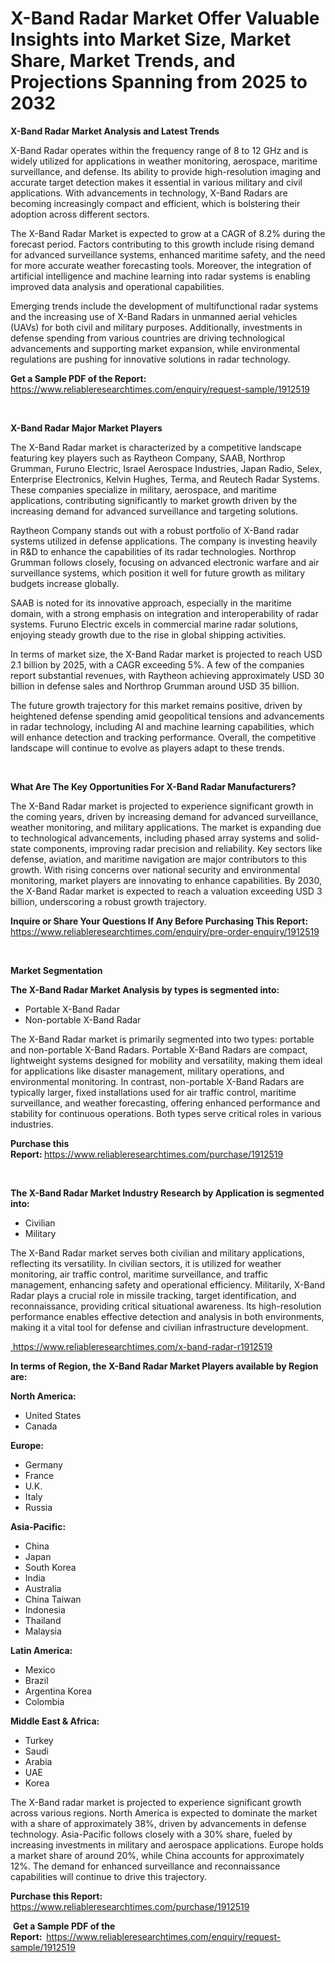 <p><h1>X-Band Radar Market Offer Valuable Insights into Market Size, Market Share, Market Trends, and Projections Spanning from 2025 to 2032</h1></p><p><strong>X-Band Radar Market Analysis and Latest Trends</strong></p>
<p><p>X-Band Radar operates within the frequency range of 8 to 12 GHz and is widely utilized for applications in weather monitoring, aerospace, maritime surveillance, and defense. Its ability to provide high-resolution imaging and accurate target detection makes it essential in various military and civil applications. With advancements in technology, X-Band Radars are becoming increasingly compact and efficient, which is bolstering their adoption across different sectors.</p><p>The X-Band Radar Market is expected to grow at a CAGR of 8.2% during the forecast period. Factors contributing to this growth include rising demand for advanced surveillance systems, enhanced maritime safety, and the need for more accurate weather forecasting tools. Moreover, the integration of artificial intelligence and machine learning into radar systems is enabling improved data analysis and operational capabilities. </p><p>Emerging trends include the development of multifunctional radar systems and the increasing use of X-Band Radars in unmanned aerial vehicles (UAVs) for both civil and military purposes. Additionally, investments in defense spending from various countries are driving technological advancements and supporting market expansion, while environmental regulations are pushing for innovative solutions in radar technology.</p></p>
<p><strong>Get a Sample PDF of the Report:&nbsp;</strong> <a href="https://www.reliableresearchtimes.com/enquiry/request-sample/1912519?utm_campaign=3004&utm_medium=2&utm_source=Github&utm_content=ia&utm_term=12042025&utm_id=x-band-radar">https://www.reliableresearchtimes.com/enquiry/request-sample/1912519</a></p>
<p>&nbsp;</p>
<p><strong>X-Band Radar Major Market Players</strong></p>
<p><p>The X-Band Radar market is characterized by a competitive landscape featuring key players such as Raytheon Company, SAAB, Northrop Grumman, Furuno Electric, Israel Aerospace Industries, Japan Radio, Selex, Enterprise Electronics, Kelvin Hughes, Terma, and Reutech Radar Systems. These companies specialize in military, aerospace, and maritime applications, contributing significantly to market growth driven by the increasing demand for advanced surveillance and targeting solutions.</p><p>Raytheon Company stands out with a robust portfolio of X-Band radar systems utilized in defense applications. The company is investing heavily in R&D to enhance the capabilities of its radar technologies. Northrop Grumman follows closely, focusing on advanced electronic warfare and air surveillance systems, which position it well for future growth as military budgets increase globally.</p><p>SAAB is noted for its innovative approach, especially in the maritime domain, with a strong emphasis on integration and interoperability of radar systems. Furuno Electric excels in commercial marine radar solutions, enjoying steady growth due to the rise in global shipping activities.</p><p>In terms of market size, the X-Band Radar market is projected to reach USD 2.1 billion by 2025, with a CAGR exceeding 5%. A few of the companies report substantial revenues, with Raytheon achieving approximately USD 30 billion in defense sales and Northrop Grumman around USD 35 billion. </p><p>The future growth trajectory for this market remains positive, driven by heightened defense spending amid geopolitical tensions and advancements in radar technology, including AI and machine learning capabilities, which will enhance detection and tracking performance. Overall, the competitive landscape will continue to evolve as players adapt to these trends.</p></p>
<p>&nbsp;</p>
<p><strong>What Are The Key Opportunities For X-Band Radar Manufacturers?</strong></p>
<p><p>The X-Band Radar market is projected to experience significant growth in the coming years, driven by increasing demand for advanced surveillance, weather monitoring, and military applications. The market is expanding due to technological advancements, including phased array systems and solid-state components, improving radar precision and reliability. Key sectors like defense, aviation, and maritime navigation are major contributors to this growth. With rising concerns over national security and environmental monitoring, market players are innovating to enhance capabilities. By 2030, the X-Band Radar market is expected to reach a valuation exceeding USD 3 billion, underscoring a robust growth trajectory.</p></p>
<p><strong>Inquire or Share Your Questions If Any Before Purchasing This Report:</strong> <a href="https://www.reliableresearchtimes.com/enquiry/pre-order-enquiry/1912519?utm_campaign=3004&utm_medium=2&utm_source=Github&utm_content=ia&utm_term=12042025&utm_id=x-band-radar">https://www.reliableresearchtimes.com/enquiry/pre-order-enquiry/1912519</a></p>
<p>&nbsp;</p>
<p><strong>Market Segmentation</strong></p>
<p><strong>The X-Band Radar Market Analysis by types is segmented into:</strong></p>
<p><ul><li>Portable X-Band Radar</li><li>Non-portable X-Band Radar</li></ul></p>
<p><p>The X-Band Radar market is primarily segmented into two types: portable and non-portable X-Band Radars. Portable X-Band Radars are compact, lightweight systems designed for mobility and versatility, making them ideal for applications like disaster management, military operations, and environmental monitoring. In contrast, non-portable X-Band Radars are typically larger, fixed installations used for air traffic control, maritime surveillance, and weather forecasting, offering enhanced performance and stability for continuous operations. Both types serve critical roles in various industries.</p></p>
<p><strong>Purchase this Report:&nbsp;</strong><a href="https://www.reliableresearchtimes.com/purchase/1912519?utm_campaign=3004&utm_medium=2&utm_source=Github&utm_content=ia&utm_term=12042025&utm_id=x-band-radar">https://www.reliableresearchtimes.com/purchase/1912519</a></p>
<p>&nbsp;</p>
<p><strong>The X-Band Radar Market Industry Research by Application is segmented into:</strong></p>
<p><ul><li>Civilian</li><li>Military</li></ul></p>
<p><p>The X-Band Radar market serves both civilian and military applications, reflecting its versatility. In civilian sectors, it is utilized for weather monitoring, air traffic control, maritime surveillance, and traffic management, enhancing safety and operational efficiency. Militarily, X-Band Radar plays a crucial role in missile tracking, target identification, and reconnaissance, providing critical situational awareness. Its high-resolution performance enables effective detection and analysis in both environments, making it a vital tool for defense and civilian infrastructure development.</p></p>
<p><a href="https://www.reliableresearchtimes.com/x-band-radar-r1912519?utm_campaign=3004&utm_medium=2&utm_source=Github&utm_content=ia&utm_term=12042025&utm_id=x-band-radar">&nbsp;https://www.reliableresearchtimes.com/x-band-radar-r1912519</a></p>
<p><strong>In terms of Region, the X-Band Radar Market Players available by Region are:</strong></p>
<p>
    <p> <strong> North America: </strong>
        <ul>
            <li>United States</li>
            <li>Canada</li>
        </ul>
        </p> 
    <p> <strong> Europe: </strong>
        <ul>
            <li>Germany</li>
            <li>France</li>
            <li>U.K.</li>
            <li>Italy</li>
            <li>Russia</li>
        </ul>
        </p> 
    <p> <strong> Asia-Pacific: </strong>
        <ul>
            <li>China</li>
            <li>Japan</li>
            <li>South Korea</li>
            <li>India</li>
            <li>Australia</li>
            <li>China Taiwan</li>
            <li>Indonesia</li>
            <li>Thailand</li>
            <li>Malaysia</li>
        </ul>
        </p> 
    <p> <strong> Latin America: </strong>
        <ul>
            <li>Mexico</li>
            <li>Brazil</li>
            <li>Argentina Korea</li>
            <li>Colombia</li>
        </ul>
        </p> 
    <p> <strong> Middle East & Africa: </strong>
        <ul>
            <li>Turkey</li>
            <li>Saudi</li>
            <li>Arabia</li>
            <li>UAE</li>
            <li>Korea</li>
        </ul>
    </p>
    </p>
<p><p>The X-Band radar market is projected to experience significant growth across various regions. North America is expected to dominate the market with a share of approximately 38%, driven by advancements in defense technology. Asia-Pacific follows closely with a 30% share, fueled by increasing investments in military and aerospace applications. Europe holds a market share of around 20%, while China accounts for approximately 12%. The demand for enhanced surveillance and reconnaissance capabilities will continue to drive this trajectory.</p></p>
<p><strong>Purchase this Report: </strong><a href="https://www.reliableresearchtimes.com/purchase/1912519?utm_campaign=3004&utm_medium=2&utm_source=Github&utm_content=ia&utm_term=12042025&utm_id=x-band-radar">https://www.reliableresearchtimes.com/purchase/1912519</a></p>
<p>&nbsp;<strong>Get a Sample PDF of the Report:&nbsp;&nbsp;</strong><a href="https://www.reliableresearchtimes.com/enquiry/request-sample/1912519?utm_campaign=3004&utm_medium=2&utm_source=Github&utm_content=ia&utm_term=12042025&utm_id=x-band-radar">https://www.reliableresearchtimes.com/enquiry/request-sample/1912519</a></p>
<p><strong></strong></p>
<p><p></p><p></p><p></p></p>